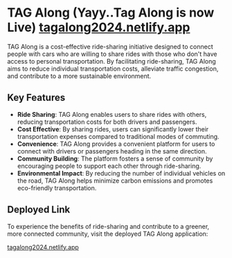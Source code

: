 # TAG Along (Yayy..Tag Along is now Live) [tagalong2024.netlify.app](https://tagalong2024.netlify.app) 

TAG Along is a cost-effective ride-sharing initiative designed to connect people with cars who are willing to share rides with those who don't have access to personal transportation. By facilitating ride-sharing, TAG Along aims to reduce individual transportation costs, alleviate traffic congestion, and contribute to a more sustainable environment.

## Key Features

- **Ride Sharing**: TAG Along enables users to share rides with others, reducing transportation costs for both drivers and passengers.
- **Cost Effective**: By sharing rides, users can significantly lower their transportation expenses compared to traditional modes of commuting.
- **Convenience**: TAG Along provides a convenient platform for users to connect with drivers or passengers heading in the same direction.
- **Community Building**: The platform fosters a sense of community by encouraging people to support each other through ride-sharing.
- **Environmental Impact**: By reducing the number of individual vehicles on the road, TAG Along helps minimize carbon emissions and promotes eco-friendly transportation.

## Deployed Link

To experience the benefits of ride-sharing and contribute to a greener, more connected community, visit the deployed TAG Along application:

[tagalong2024.netlify.app](https://tagalong2024.netlify.app)
